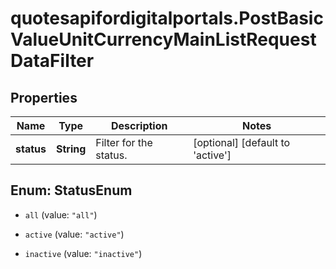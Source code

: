 # quotesapifordigitalportals.PostBasicValueUnitCurrencyMainListRequestDataFilter

## Properties

Name | Type | Description | Notes
------------ | ------------- | ------------- | -------------
**status** | **String** | Filter for the status. | [optional] [default to &#39;active&#39;]



## Enum: StatusEnum


* `all` (value: `"all"`)

* `active` (value: `"active"`)

* `inactive` (value: `"inactive"`)





